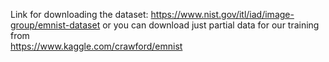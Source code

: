 Link for downloading the dataset:
https://www.nist.gov/itl/iad/image-group/emnist-dataset
or you can download just partial data for our training from  
https://www.kaggle.com/crawford/emnist